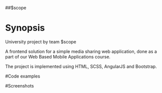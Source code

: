 ##$scope  

 # Synopsis
 
 University project by team $scope
 
 A frontend solution for a simple media sharing web application, done as a part of our Web Based Mobile Applications course.
 
 The project is implemented using HTML, SCSS, AngularJS and Bootstrap.

 #Code examples
 
 #Screenshots
